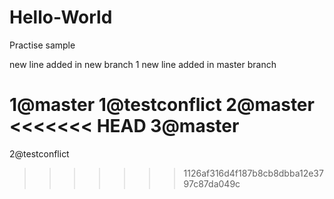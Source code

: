 # Hello-World
Practise sample

new line added in new branch 1
new line added in master branch

1@master
1@testconflict
2@master
<<<<<<< HEAD
3@master
=======
2@testconflict
>>>>>>> 1126af316d4f187b8cb8dbba12e3797c87da049c
